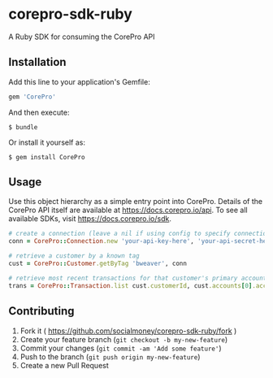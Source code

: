 # corepro-sdk-ruby

A Ruby SDK for consuming the CorePro API

## Installation

Add this line to your application's Gemfile:

```ruby
gem 'CorePro'
```

And then execute:

    $ bundle

Or install it yourself as:

    $ gem install CorePro

## Usage

Use this object hierarchy as a simple entry point into CorePro.  Details of the CorePro API itself are available at
https://docs.corepro.io/api.  To see all available SDKs, visit https://docs.corepro.io/sdk.

```ruby
# create a connection (leave a nil if using config to specify connection, which is the typical use case)
conn = CorePro::Connection.new 'your-api-key-here', 'your-api-secret-here', 'api.corepro.io'

# retrieve a customer by a known tag
cust = CorePro::Customer.getByTag 'bweaver', conn

# retrieve most recent transactions for that customer's primary account
trans = CorePro::Transaction.list cust.customerId, cust.accounts[0].accountId

```

## Contributing

1. Fork it ( https://github.com/socialmoney/corepro-sdk-ruby/fork ) 
2. Create your feature branch (`git checkout -b my-new-feature`)
3. Commit your changes (`git commit -am 'Add some feature'`)
4. Push to the branch (`git push origin my-new-feature`)
5. Create a new Pull Request
